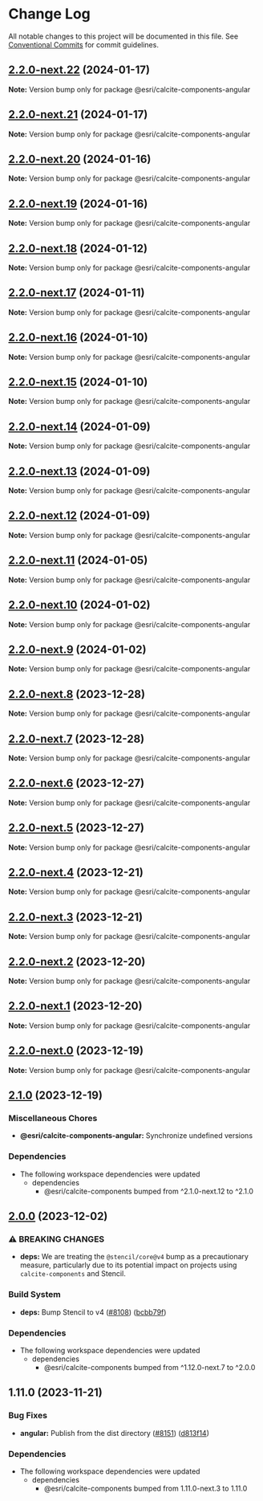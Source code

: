 # Change Log

All notable changes to this project will be documented in this file.
See [Conventional Commits](https://conventionalcommits.org) for commit guidelines.

## [2.2.0-next.22](https://github.com/Esri/calcite-design-system/compare/@esri/calcite-components-angular@2.2.0-next.21...@esri/calcite-components-angular@2.2.0-next.22) (2024-01-17)

**Note:** Version bump only for package @esri/calcite-components-angular

## [2.2.0-next.21](https://github.com/Esri/calcite-design-system/compare/@esri/calcite-components-angular@2.2.0-next.20...@esri/calcite-components-angular@2.2.0-next.21) (2024-01-17)

**Note:** Version bump only for package @esri/calcite-components-angular

## [2.2.0-next.20](https://github.com/Esri/calcite-design-system/compare/@esri/calcite-components-angular@2.2.0-next.19...@esri/calcite-components-angular@2.2.0-next.20) (2024-01-16)

**Note:** Version bump only for package @esri/calcite-components-angular

## [2.2.0-next.19](https://github.com/Esri/calcite-design-system/compare/@esri/calcite-components-angular@2.2.0-next.18...@esri/calcite-components-angular@2.2.0-next.19) (2024-01-16)

**Note:** Version bump only for package @esri/calcite-components-angular

## [2.2.0-next.18](https://github.com/Esri/calcite-design-system/compare/@esri/calcite-components-angular@2.2.0-next.17...@esri/calcite-components-angular@2.2.0-next.18) (2024-01-12)

**Note:** Version bump only for package @esri/calcite-components-angular

## [2.2.0-next.17](https://github.com/Esri/calcite-design-system/compare/@esri/calcite-components-angular@2.2.0-next.16...@esri/calcite-components-angular@2.2.0-next.17) (2024-01-11)

**Note:** Version bump only for package @esri/calcite-components-angular

## [2.2.0-next.16](https://github.com/Esri/calcite-design-system/compare/@esri/calcite-components-angular@2.2.0-next.15...@esri/calcite-components-angular@2.2.0-next.16) (2024-01-10)

**Note:** Version bump only for package @esri/calcite-components-angular

## [2.2.0-next.15](https://github.com/Esri/calcite-design-system/compare/@esri/calcite-components-angular@2.2.0-next.14...@esri/calcite-components-angular@2.2.0-next.15) (2024-01-10)

**Note:** Version bump only for package @esri/calcite-components-angular

## [2.2.0-next.14](https://github.com/Esri/calcite-design-system/compare/@esri/calcite-components-angular@2.2.0-next.13...@esri/calcite-components-angular@2.2.0-next.14) (2024-01-09)

**Note:** Version bump only for package @esri/calcite-components-angular

## [2.2.0-next.13](https://github.com/Esri/calcite-design-system/compare/@esri/calcite-components-angular@2.2.0-next.12...@esri/calcite-components-angular@2.2.0-next.13) (2024-01-09)

**Note:** Version bump only for package @esri/calcite-components-angular

## [2.2.0-next.12](https://github.com/Esri/calcite-design-system/compare/@esri/calcite-components-angular@2.2.0-next.11...@esri/calcite-components-angular@2.2.0-next.12) (2024-01-09)

**Note:** Version bump only for package @esri/calcite-components-angular

## [2.2.0-next.11](https://github.com/Esri/calcite-design-system/compare/@esri/calcite-components-angular@2.2.0-next.10...@esri/calcite-components-angular@2.2.0-next.11) (2024-01-05)

**Note:** Version bump only for package @esri/calcite-components-angular

## [2.2.0-next.10](https://github.com/Esri/calcite-design-system/compare/@esri/calcite-components-angular@2.2.0-next.9...@esri/calcite-components-angular@2.2.0-next.10) (2024-01-02)

**Note:** Version bump only for package @esri/calcite-components-angular

## [2.2.0-next.9](https://github.com/Esri/calcite-design-system/compare/@esri/calcite-components-angular@2.2.0-next.8...@esri/calcite-components-angular@2.2.0-next.9) (2024-01-02)

**Note:** Version bump only for package @esri/calcite-components-angular

## [2.2.0-next.8](https://github.com/Esri/calcite-design-system/compare/@esri/calcite-components-angular@2.2.0-next.7...@esri/calcite-components-angular@2.2.0-next.8) (2023-12-28)

**Note:** Version bump only for package @esri/calcite-components-angular

## [2.2.0-next.7](https://github.com/Esri/calcite-design-system/compare/@esri/calcite-components-angular@2.2.0-next.6...@esri/calcite-components-angular@2.2.0-next.7) (2023-12-28)

**Note:** Version bump only for package @esri/calcite-components-angular

## [2.2.0-next.6](https://github.com/Esri/calcite-design-system/compare/@esri/calcite-components-angular@2.2.0-next.5...@esri/calcite-components-angular@2.2.0-next.6) (2023-12-27)

**Note:** Version bump only for package @esri/calcite-components-angular

## [2.2.0-next.5](https://github.com/Esri/calcite-design-system/compare/@esri/calcite-components-angular@2.2.0-next.4...@esri/calcite-components-angular@2.2.0-next.5) (2023-12-27)

**Note:** Version bump only for package @esri/calcite-components-angular

## [2.2.0-next.4](https://github.com/Esri/calcite-design-system/compare/@esri/calcite-components-angular@2.2.0-next.3...@esri/calcite-components-angular@2.2.0-next.4) (2023-12-21)

**Note:** Version bump only for package @esri/calcite-components-angular

## [2.2.0-next.3](https://github.com/Esri/calcite-design-system/compare/@esri/calcite-components-angular@2.2.0-next.2...@esri/calcite-components-angular@2.2.0-next.3) (2023-12-21)

**Note:** Version bump only for package @esri/calcite-components-angular

## [2.2.0-next.2](https://github.com/Esri/calcite-design-system/compare/@esri/calcite-components-angular@2.2.0-next.1...@esri/calcite-components-angular@2.2.0-next.2) (2023-12-20)

**Note:** Version bump only for package @esri/calcite-components-angular

## [2.2.0-next.1](https://github.com/Esri/calcite-design-system/compare/@esri/calcite-components-angular@2.2.0-next.0...@esri/calcite-components-angular@2.2.0-next.1) (2023-12-20)

**Note:** Version bump only for package @esri/calcite-components-angular

## [2.2.0-next.0](https://github.com/Esri/calcite-design-system/compare/@esri/calcite-components-angular@2.1.0...@esri/calcite-components-angular@2.2.0-next.0) (2023-12-19)

**Note:** Version bump only for package @esri/calcite-components-angular

## [2.1.0](https://github.com/Esri/calcite-design-system/compare/@esri/calcite-components-angular@2.0.0...@esri/calcite-components-angular@2.1.0) (2023-12-19)

### Miscellaneous Chores

- **@esri/calcite-components-angular:** Synchronize undefined versions

### Dependencies

- The following workspace dependencies were updated
  - dependencies
    - @esri/calcite-components bumped from ^2.1.0-next.12 to ^2.1.0

## [2.0.0](https://github.com/Esri/calcite-design-system/compare/@esri/calcite-components-angular@1.11.0...@esri/calcite-components-angular@2.0.0) (2023-12-02)

### ⚠ BREAKING CHANGES

- **deps:** We are treating the `@stencil/core@v4` bump as a precautionary measure, particularly due to its potential impact on projects using `calcite-components` and Stencil.

### Build System

- **deps:** Bump Stencil to v4 ([#8108](https://github.com/Esri/calcite-design-system/issues/8108)) ([bcbb79f](https://github.com/Esri/calcite-design-system/commit/bcbb79f8c925d505bb4ee5e6a54861c5f6bb88b9))

### Dependencies

- The following workspace dependencies were updated
  - dependencies
    - @esri/calcite-components bumped from ^1.12.0-next.7 to ^2.0.0

## 1.11.0 (2023-11-21)

### Bug Fixes

- **angular:** Publish from the dist directory ([#8151](https://github.com/Esri/calcite-design-system/issues/8151)) ([d813f14](https://github.com/Esri/calcite-design-system/commit/d813f14c3c2fc7b765ccf27166f31201d91f2ac5))

### Dependencies

- The following workspace dependencies were updated
  - dependencies
    - @esri/calcite-components bumped from 1.11.0-next.3 to 1.11.0
